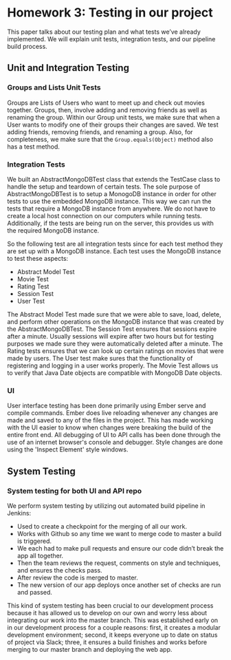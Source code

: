 # Homework 3: Testing in our project

This paper talks about our testing plan and what tests we’ve already implemented. We will explain unit tests, integration tests, and our pipeline build process. 

## Unit and Integration Testing

### Groups and Lists Unit Tests
Groups are Lists of Users who want to meet up and check out movies together. Groups, then, involve adding and removing friends as well as renaming the group. Within our Group unit tests, we make sure that when a User wants to modify one of their groups their changes are saved. We test adding friends, removing friends, and renaming a group. Also, for completeness, we make sure that the `Group.equals(Object)` method also has a test method. 

### Integration Tests
We built an AbstractMongoDBTest class that extends the TestCase class to handle the setup and teardown of certain tests. The sole purpose of AbstractMongoDBTest is to setup a MonogoDB instance in order for other tests to use the embedded MongoDB instance. This way we can run the tests that require a MongoDB instance from anywhere. We do not have to create a local host connection on our computers while running tests. Additionally, if the tests are being run on the server, this provides us with the required MongoDB instance.

So the following test are all integration tests since for each test method they are set up with a MongoDB instance. Each test uses the MongoDB instance to test these aspects:

* Abstract Model Test
* Movie Test
* Rating Test
* Session Test
* User Test

The Abstract Model Test made sure that we were able to save, load, delete, and perform other operations on the MongoDB instance that was created by the AbstractMongoDBTest. The Session Test ensures that sessions expire after a minute. Usually sessions will expire after two hours but for testing purposes we made sure they were automatically deleted after a minute. The Rating tests ensures that we can look up certain ratings on movies that were made by users. The User test make sures that the functionality of registering and logging in a user works properly. The Movie Test allows us to verify that Java Date objects are compatible with MongoDB Date objects. 

### UI
User interface testing has been done primarily using Ember serve and compile commands. Ember does live reloading whenever any changes are made and saved to any of the files in the project. This has made working with the UI easier to know when changes were breaking the build of the entire front end. All debugging of UI to API calls has been done through the use of an internet browser's console and debugger. Style changes are done using the 'Inspect Element' style windows.


## System Testing

### System testing for both UI and API repo

We perform system testing by utilizing out automated build pipeline in Jenkins:

* Used to create a checkpoint for the merging of all our work.
* Works with Github so any time we want to merge code to master a build is triggered.
* We each had to make pull requests and ensure our code didn’t break the app all together.
* Then the team reviews the request, comments on style and techniques, and ensures the checks pass. 
* After review the code is merged to master.
* The new version of our app deploys once another set of checks are run and passed.

This kind of system testing has been crucial to our development process because it has allowed us to develop on our own and worry less about integrating our work into the master branch. This was established early on in our development process for a couple reasons: first, it creates a modular development environment; second, it keeps everyone up to date on status of project via Slack; three, it ensures a build finishes and works before merging to our master branch and deploying the web app. 
